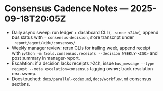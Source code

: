 # Consensus Cadence Notes — 2025-09-18T20:05Z
- Daily async sweep: run ledger + dashboard CLI (`--since <24h>`), append bus status with `--consensus-decision`, store transcript under `_report/agent/<id>/consensus/`.
- Weekly manager review: rerun CLIs for trailing week, append receipt with `python -m tools.consensus.receipts --decision WEEKLY-<ISO>` and post summary in manager-report.
- Escalation: if a decision lacks receipts >24h, issue `bus_message --type request --meta escalation=consensus` tagging owner; track resolution next sweep.
- Docs touched: `docs/parallel-codex.md`, `docs/workflow.md` consensus sections.
